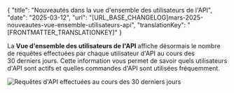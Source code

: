 {
  "title": "Nouveautés dans la vue d'ensemble des utilisateurs de l'API",
  "date": "2025-03-12",
  "url": "[URL_BASE_CHANGELOG]mars-2025-nouveautes-vue-ensemble-utilisateurs-api",
  "translationKey": "[FRONTMATTER_TRANSLATIONKEY]"
}

La **Vue d'ensemble des utilisateurs de l'API** affiche désormais le nombre de requêtes effectuées par chaque utilisateur d'API au cours des 30 derniers jours. Cette information vous permet de savoir quels utilisateurs d'API sont actifs et quelles commandes d'API sont utilisées fréquemment.

![Requêtes d'API effectuées au cours des 30 derniers jours]([LINK_URL_1])
